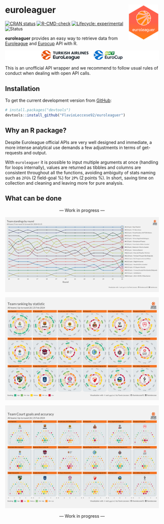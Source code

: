 
<!-- README.md is generated from README.Rmd. Please edit that file -->

# euroleaguer <img src="man/figures/logo.png" align="right" width="100px"/>

<!-- badges: start -->

[![CRAN
status](https://www.r-pkg.org/badges/version/euroleaguer)](https://CRAN.R-project.org/package=euroleaguer)
[![R-CMD-check](https://github.com/FlavioLeccese92/euroleaguer/actions/workflows/R-CMD-check.yaml/badge.svg)](https://github.com/FlavioLeccese92/euroleaguer/actions/workflows/R-CMD-check.yaml)
[![Lifecycle:
experimental](https://img.shields.io/badge/lifecycle-experimental-orange.svg)](https://lifecycle.r-lib.org/articles/stages.html#experimental)
![Status](https://progress-bar.dev/75/?title=progress)

<!-- badges: end -->

**euroleaguer** provides an easy way to retrieve data from
[Euroleague](https://www.euroleaguebasketball.net/euroleague/) and
[Eurocup](https://www.euroleaguebasketball.net/eurocup/) API with R.

![](man/figures/double-logo.png)

This is an unofficial API wrapper and we recommend to follow usual rules
of conduct when dealing with open API calls.

## Installation

To get the current development version from
[GitHub](https://github.com/):

``` r
# install.packages("devtools")
devtools::install_github("FlavioLeccese92/euroleaguer")
```

## Why an R package?

Despite Euroleague official APIs are very well designed and immediate, a
more intense analytical use demands a few adjustments in terms of
get-requests and output.

With `euroleaguer` it is possible to input multiple arguments at once
(handling for loops internally), values are returned as tibbles and
columns are consistent throughout all the functions, avoiding ambiguity
of stats naming such as `2FG%` (2 field-goal %) for `2P%` (2 points %).
In short, saving time on collection and cleaning and leaving more for
pure analysis.

## What can be done

<center>
— Work in progress —
</center>

![](man/figures/team-standings-race.png)

![](man/figures/team-stats-radarchart.png)

![](man/figures/team-stats-court.png)

<center>
— Work in progress —
</center>
